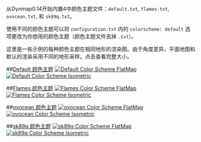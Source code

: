 从Dynmap0.14开始内置4中颜色主题文件：`default.txt`, `flames.txt`, `ovocean.txt`, 和 `sk89q.txt`。

使用不同的颜色主题可以将 `configuration.txt` 内的 `colorscheme: default` 选项更改为你想用的颜色主题（颜色主题文件去掉 `.txt`）。

这里是一些示例的每种颜色主题在相同地形的渲染图。由于角度差异，平面地图和默认的渲染采用不同的地形采样。点击查看完整大小。

##[Default 颜色主题](https://github.com/FrozenCow/dynmap/blob/master/colorschemes/default.txt)
[![Default Color Scheme FlatMap](http://i.imgur.com/CYgPG.png)](http://i.imgur.com/vgSwo.png)
[![Default Color Scheme Isometric](http://i.imgur.com/4H5Fa.png)](http://i.imgur.com/dqeil.png)

##[Flames 颜色主题](https://github.com/FrozenCow/dynmap/blob/master/colorschemes/flames.txt)
[![Flames Color Scheme FlatMap](http://i.imgur.com/jCCQS.png)](http://i.imgur.com/Zq0FT.png)
[![Flames Color Scheme Isometric](http://i.imgur.com/BcZ29.png)](http://i.imgur.com/MFwi4.png)

##[ovocean 颜色主题](https://github.com/FrozenCow/dynmap/blob/master/colorschemes/ovocean.txt)
[![ovocean Color Scheme FlatMap](http://i.imgur.com/Mem3k.png)](http://i.imgur.com/LiIm9.png)
[![ovocean Color Scheme Isometric](http://i.imgur.com/IjPwK.png)](http://i.imgur.com/5ccXr.png)

##[sk89q 颜色主题](https://github.com/FrozenCow/dynmap/blob/master/colorschemes/sk89q.txt)
[![sk89q Color Scheme FlatMap](http://i.imgur.com/Z084g.png)](http://i.imgur.com/kPuhS.png)
[![sk89q Color Scheme Isometric](http://i.imgur.com/rzi6G.png)](http://i.imgur.com/0077a.png)

